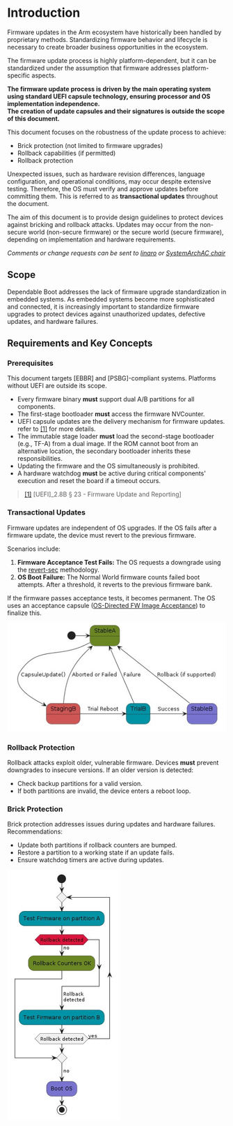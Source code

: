 <!--SPDX-License-Identifier:** CC-BY-SA-4.0-->
# Introduction

Firmware updates in the Arm ecosystem have historically been handled by proprietary methods. Standardizing firmware behavior and lifecycle is necessary to create broader business opportunities in the ecosystem.

The firmware update process is highly platform-dependent, but it can be standardized under the assumption that firmware addresses platform-specific aspects. 

**The firmware update process is driven by the main operating system using standard UEFI capsule technology, ensuring processor and OS implementation independence.**  
**The creation of update capsules and their signatures is outside the scope of this document.**

This document focuses on the robustness of the update process to achieve:

- Brick protection (not limited to firmware upgrades)
- Rollback capabilities (if permitted)
- Rollback protection

Unexpected issues, such as hardware revision differences, language configuration, and operational conditions, may occur despite extensive testing. Therefore, the OS must verify and approve updates before committing them. This is referred to as **transactional updates** throughout the document.

The aim of this document is to provide design guidelines to protect devices against bricking and rollback attacks. Updates may occur from the non-secure world (non-secure firmware) or the secure world (secure firmware), depending on implementation and hardware requirements.

*Comments or change requests can be sent to [linaro](mailto:boot-architecture@lists.linaro.org) or [SystemArchAC chair](mailto:sac-rich-iot-edge-chair@arm.causewaynow.com)*


## Scope

Dependable Boot addresses the lack of firmware upgrade standardization in embedded systems. As embedded systems become more sophisticated and connected, it is increasingly important to standardize firmware upgrades to protect devices against unauthorized updates, defective updates, and hardware failures.


## Requirements and Key Concepts

### Prerequisites

This document targets [EBBR] and [PSBG]-compliant systems. Platforms without UEFI are outside its scope.

- Every firmware binary **must** support dual A/B partitions for all components.
- The first-stage bootloader **must** access the firmware NVCounter.
- UEFI capsule updates are the delivery mechanism for firmware updates. refer to [[1]](#ueficapsuleupdatenote) for more details.
- The immutable stage loader **must** load the second-stage bootloader (e.g., TF-A) from a dual image. If the ROM cannot boot from an alternative location, the secondary bootloader inherits these responsibilities.
- Updating the firmware and the OS simultaneously is prohibited.
- A hardware watchdog **must** be active during critical components' execution and reset the board if a timeout occurs.

[ueficapsuleupdatenote]: https://gitlab.com/Linaro/trustedsubstrate/mbfw/-/blob/master/source/chapter1-about.rst?ref_type=heads&plain=0#id3
>[[1]](#ueficapsuleupdatenote) [UEFI]_2.8B § 23 - Firmware Update and Reporting]

### Transactional Updates

Firmware updates are independent of OS upgrades. If the OS fails after a firmware update, the device must revert to the previous firmware. 

Scenarios include:

1. **Firmware Acceptance Test Fails:** The OS requests a downgrade using the [revert-sec](#revert-sec) methodology.
2. **OS Boot Failure:** The Normal World firmware counts failed boot attempts. After a threshold, it reverts to the previous firmware bank.

If the firmware passes acceptance tests, it becomes permanent. The OS uses an acceptance capsule ([OS-Directed FW Image Acceptance](#os-directed-fw-image-acceptance)) to finalize this.

![Transactional updates](images/transactional_updates.jpg)

### Rollback Protection

Rollback attacks exploit older, vulnerable firmware. Devices **must** prevent downgrades to insecure versions. If an older version is detected:

- Check backup partitions for a valid version.
- If both partitions are invalid, the device enters a reboot loop.


### Brick Protection

Brick protection addresses issues during updates and hardware failures. Recommendations:

- Update both partitions if rollback counters are bumped.
- Restore a partition to a working state if an update fails.
- Ensure watchdog timers are active during updates.

![brick protection](images/brick_protection.jpg)

